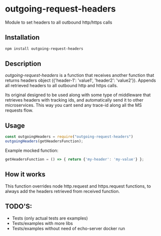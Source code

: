 # outgoing-request-headers

Module to set headers to all outbound http/https calls

## Installation

```sh
npm install outgoing-request-headers
```

## Description

*outgoing-request-headers* is a function that receives another function that returns headers object ({'header-1': 'value1', 'header2': 'value2'}).
Appends all retrieved headers to all outbound http and https calls.

Its original designed to be used along with some type of middleware that retrieves headers with tracking ids, and automatically send it to other microservices.
This way you cant send any trace-id along all the MS requests flow.

## Usage

```javascript
const outgoingHeaders = require("outgoing-request-headers")
outgoingHeaders(getHeadersFunction);
```

Example mocked function:

```javascript
getHeadersFunction = () => { return {'my-header': 'my-value'} };
```

## How it works

This function overrides node http.request and https.request functions, to always add the headers retrieved from received function.


## TODO'S:

- Tests (only actual tests are examples)
- Tests/examples with more libs
- Tests/examples without need of echo-server docker run

